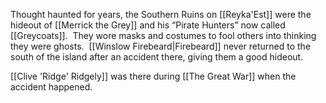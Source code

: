 Thought haunted for years, the Southern Ruins on [[Reyka'Est]] were the hideout of [[Merrick the Grey]] and his “Pirate Hunters” now called [[Greycoats]].  They wore masks and costumes to fool others into thinking they were ghosts.  [[Winslow Firebeard|Firebeard]] never returned to the south of the island after an accident there, giving them a good hideout.

[[Clive 'Ridge' Ridgely]] was there during [[The Great War]] when the accident happened.
